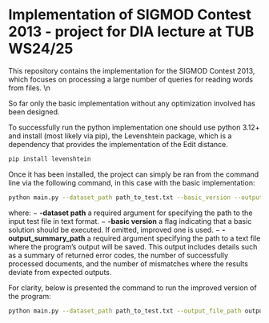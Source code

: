 # Implementation of SIGMOD Contest 2013 - project for DIA lecture at TUB WS24/25

This repository contains the implementation for the SIGMOD Contest 2013, which focuses on processing a large number of queries for reading words from files. \\n

So far only the basic implementation without any optimization involved has been designed.

To successfully run the python implementation one should use python 3.12+ and install (most likely via
pip), the Levenshtein package, which is a dependency that provides the implementation of the Edit distance.

  ```sh
pip install levenshtein
   ```

Once it has been installed, the project can simply be ran from the command line via the following command,
in this case with the basic implementation:

  ```sh
  python main.py --dataset_path path_to_test.txt --basic_version --output_file_path output_file.txt
   ```
where:
− **-dataset path** a required argument for specifying the path to the input test file in text format.
− **-basic version** a flag indicating that a basic solution should be executed. If omitted, improved one is used.
− **-output_summary_path** a required argument specifying the path to a text file where the program’s output will
be saved. This output includes details such as a summary of returned error codes, the number of successfully
processed documents, and the number of mismatches where the results deviate from expected outputs.

For clarity, below is presented the command to run the improved version of the program:
 ```sh
python main.py --dataset_path path_to_test.txt --output_file_path output_file.txt
 ```
